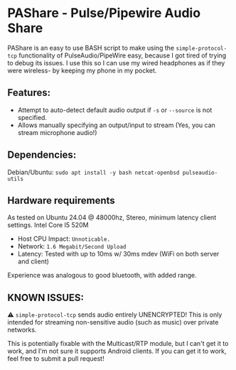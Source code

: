 # PAShare - Pulse/Pipewire Audio Share
PAShare is an easy to use BASH script to make using the `simple-protocol-tcp` functionality of PulseAudio/PipeWire easy, because I got tired of trying to debug its issues. I use this so I can use my wired headphones as if they were wireless- by keeping my phone in my pocket.

## Features:
* Attempt to auto-detect default audio output if `-s` or `--source` is not specified.
* Allows manually specifying an output/input to stream (Yes, you can stream microphone audio!)

## Dependencies:
Debian/Ubuntu: `sudo apt install -y bash netcat-openbsd pulseaudio-utils`

## Hardware requirements
As tested on Ubuntu 24.04 @ 48000hz, Stereo, minimum latency client settings. Intel Core I5 520M
* Host CPU Impact: `Unnoticable.`
* Network: `1.6 Megabit/Second Upload`
* Latency: Tested with up to 10ms w/ 30ms mdev (WiFi on both server and client)

Experience was analogous to good bluetooth, with added range.

## KNOWN ISSUES:
⚠️ `simple-protocol-tcp` sends audio entirely UNENCRYPTED! This is only intended for streaming non-sensitive audio (such as music) over private networks.

This is potentially fixable with the Multicast/RTP module, but I can't get it to work, and I'm not sure it supports Android clients. If you can get it to work, feel free to submit a pull request!
